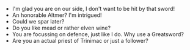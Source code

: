 - I'm glad you are on our side, I don't want to be hit by that sword!
- An honorable Altmer? I'm intrigued!
- Could we spar later?
- Do you like mead or rather elven wine?
- You are focussing on defence, just like I do. Why use a Greatsword?
- Are you an actual priest of Trinimac or just a follower?
